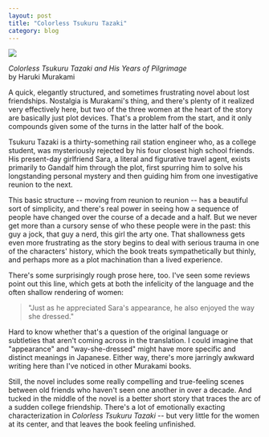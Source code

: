 ```yaml
---
layout: post
title: "Colorless Tsukuru Tazaki"
category: blog
---
```


<img src="{{ ASSET_PATH }}/images/colorless.jpg">

*Colorless Tsukuru Tazaki and His Years of Pilgrimage*  
by Haruki Murakami
  
A quick, elegantly structured, and sometimes frustrating novel about lost friendships. Nostalgia is Murakami's thing, and there's plenty of it realized very effectively here, but two of the three women at the heart of the story are basically just plot devices. That's a problem from the start, and it only compounds given some of the turns in the latter half of the book.

Tsukuru Tazaki is a thirty-something rail station engineer who, as a college student, was mysteriously rejected by his four closest high school friends. His present-day girlfriend Sara, a literal and figurative travel agent, exists primarily to Gandalf him through the plot, first spurring him to solve his longstanding personal mystery and then guiding him from one investigative reunion to the next. 

This basic structure -- moving from reunion to reunion -- has a beautiful sort of simplicity, and there's real power in seeing how a sequence of people have changed over the course of a decade and a half. But we never get more than a cursory sense of who these people were in the past: this guy a jock, that guy a nerd, this girl the arty one. That shallowness gets even more frustrating as the story begins to deal with serious trauma in one of the characters' history, which the book treats sympathetically but thinly, and perhaps more as a plot machination than a lived experience.
  
There's some surprisingly rough prose here, too. I've seen some reviews point out this line, which gets at both the infelicity of the language and the often shallow rendering of women:
  
> "Just as he appreciated Sara's appearance, he also enjoyed the way she dressed."
  
Hard to know whether that's a question of the original language or subtleties that aren't coming across in the translation. I could imagine that "appearance" and "way-she-dressed" might have more specific and distinct meanings in Japanese. Either way, there's more jarringly awkward writing here than I've noticed in other Murakami books. 
  
Still, the novel includes some really compelling and true-feeling scenes between old friends who haven't seen one another in over a decade. And tucked in the middle of the novel is a better short story that traces the arc of a sudden college friendship. There's a lot of emotionally exacting characterization in *Colorless Tsukuru Tazaki* -- but very little for the women at its center, and that leaves the book feeling unfinished.